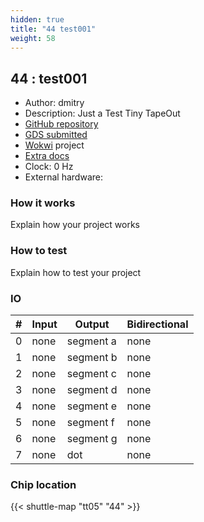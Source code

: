 ```yaml
---
hidden: true
title: "44 test001"
weight: 58
---
```


## 44 : test001

* Author: dmitry
* Description: Just a Test Tiny TapeOut
* [GitHub repository](https://github.com/DmitryPustovit/tiny-tapeour-demo)
* [GDS submitted](https://github.com/DmitryPustovit/tiny-tapeour-demo/actions/runs/6750319436)
* [Wokwi](https://wokwi.com/projects/380409481852161025) project
* [Extra docs]()
* Clock: 0 Hz
* External hardware: 



### How it works

Explain how your project works


### How to test

Explain how to test your project


### IO

| # | Input        | Output       | Bidirectional      |
|---|--------------|--------------| -------------------|
| 0 | none  | segment a | none |
| 1 | none  | segment b | none |
| 2 | none  | segment c | none |
| 3 | none  | segment d | none |
| 4 | none  | segment e | none |
| 5 | none  | segment f | none |
| 6 | none  | segment g | none |
| 7 | none  | dot | none |

### Chip location

{{< shuttle-map "tt05" "44" >}}
